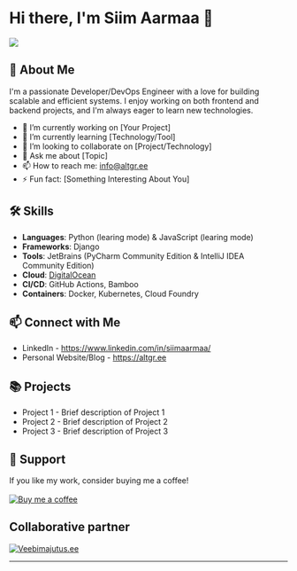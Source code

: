# Hi there, I'm Siim Aarmaa 👋

![](https://komarev.com/ghpvc/?username=siimaarmaa)

## 🚀 About Me
I'm a passionate Developer/DevOps Engineer with a love for building scalable and efficient systems. I enjoy working on both frontend and backend projects, and I'm always eager to learn new technologies.

- 🔭 I’m currently working on [Your Project]
- 🌱 I’m currently learning [Technology/Tool]
- 👯 I’m looking to collaborate on [Project/Technology]
- 💬 Ask me about [Topic]
- 📫 How to reach me: info@altgr.ee
- ⚡ Fun fact: [Something Interesting About You]

## 🛠️ Skills
- **Languages**: Python (learing mode) & JavaScript (learing mode)
- **Frameworks**: Django
- **Tools**: JetBrains (PyCharm Community Edition & IntelliJ IDEA Community Edition)
- **Cloud**: [DigitalOcean](https://m.do.co/c/a661120babe7)
- **CI/CD**: GitHub Actions, Bamboo
- **Containers**: Docker, Kubernetes, Cloud Foundry

## 📫 Connect with Me
- LinkedIn - https://www.linkedin.com/in/siimaarmaa/
- Personal Website/Blog -  https://altgr.ee

## 📚 Projects
- Project 1 - Brief description of Project 1
- Project 2 - Brief description of Project 2
- Project 3 - Brief description of Project 3

## 🤝 Support
If you like my work, consider buying me a coffee! \
\
[![Buy me a coffee](https://www.paypalobjects.com/en_US/i/btn/btn_donateCC_LG.gif)](https://www.paypal.com/donate/?hosted_button_id=58FLD9VRHNF9E)

## Collaborative partner
[![Veebimajutus.ee](https://altgr.ee/veebimajutus-partner-badge-2.svg)](https://www.veebimajutus.ee/promokood/ALTGR)

---

